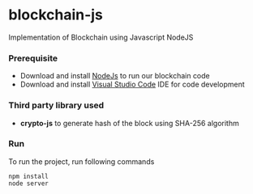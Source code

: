 # blockchain-js

Implementation of Blockchain using Javascript NodeJS

### Prerequisite
* Download and install [NodeJs](https://nodejs.org/en/) to run our blockchain code
* Download and install [Visual Studio Code](https://code.visualstudio.com/) IDE for code development 

### Third party library used
* **crypto-js** to generate hash of the block using SHA-256 algorithm

### Run
To run the project, run following commands
```
npm install
node server
```
